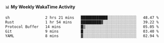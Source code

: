<!--
**stamp711/stamp711** is a ✨ _special_ ✨ repository because its `README.md` (this file) appears on your GitHub profile.

Here are some ideas to get you started:

- 🔭 I’m currently working on ...
- 🌱 I’m currently learning ...
- 👯 I’m looking to collaborate on ...
- 🤔 I’m looking for help with ...
- 💬 Ask me about ...
- 📫 How to reach me: ...
- 😄 Pronouns: ...
- ⚡ Fun fact: ...
-->

📊 **My Weekly WakaTime Activity**

<!--START_SECTION:waka-->

```txt
sh                2 hrs 21 mins   ████████████░░░░░░░░░░░░░   48.47 %
Rust              1 hr 54 mins    █████████▓░░░░░░░░░░░░░░░   39.22 %
Protocol Buffer   14 mins         █▒░░░░░░░░░░░░░░░░░░░░░░░   05.05 %
Git               9 mins          █░░░░░░░░░░░░░░░░░░░░░░░░   03.40 %
YAML              8 mins          ▓░░░░░░░░░░░░░░░░░░░░░░░░   02.94 %
```

<!--END_SECTION:waka-->

